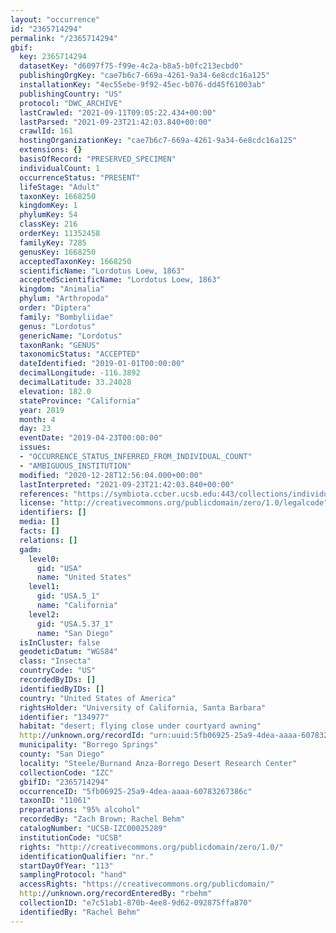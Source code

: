 ```yaml
---
layout: "occurrence"
id: "2365714294"
permalink: "/2365714294"
gbif:
  key: 2365714294
  datasetKey: "d6097f75-f99e-4c2a-b8a5-b0fc213ecbd0"
  publishingOrgKey: "cae7b6c7-669a-4261-9a34-6e8cdc16a125"
  installationKey: "4ec55ebe-9f92-45ec-b076-dd45f61003ab"
  publishingCountry: "US"
  protocol: "DWC_ARCHIVE"
  lastCrawled: "2021-09-11T09:05:22.434+00:00"
  lastParsed: "2021-09-23T21:42:03.840+00:00"
  crawlId: 161
  hostingOrganizationKey: "cae7b6c7-669a-4261-9a34-6e8cdc16a125"
  extensions: {}
  basisOfRecord: "PRESERVED_SPECIMEN"
  individualCount: 1
  occurrenceStatus: "PRESENT"
  lifeStage: "Adult"
  taxonKey: 1668250
  kingdomKey: 1
  phylumKey: 54
  classKey: 216
  orderKey: 11352458
  familyKey: 7285
  genusKey: 1668250
  acceptedTaxonKey: 1668250
  scientificName: "Lordotus Loew, 1863"
  acceptedScientificName: "Lordotus Loew, 1863"
  kingdom: "Animalia"
  phylum: "Arthropoda"
  order: "Diptera"
  family: "Bombyliidae"
  genus: "Lordotus"
  genericName: "Lordotus"
  taxonRank: "GENUS"
  taxonomicStatus: "ACCEPTED"
  dateIdentified: "2019-01-01T00:00:00"
  decimalLongitude: -116.3892
  decimalLatitude: 33.24028
  elevation: 182.0
  stateProvince: "California"
  year: 2019
  month: 4
  day: 23
  eventDate: "2019-04-23T00:00:00"
  issues:
  - "OCCURRENCE_STATUS_INFERRED_FROM_INDIVIDUAL_COUNT"
  - "AMBIGUOUS_INSTITUTION"
  modified: "2020-12-28T12:56:04.000+00:00"
  lastInterpreted: "2021-09-23T21:42:03.840+00:00"
  references: "https://symbiota.ccber.ucsb.edu:443/collections/individual/index.php?occid=134977"
  license: "http://creativecommons.org/publicdomain/zero/1.0/legalcode"
  identifiers: []
  media: []
  facts: []
  relations: []
  gadm:
    level0:
      gid: "USA"
      name: "United States"
    level1:
      gid: "USA.5_1"
      name: "California"
    level2:
      gid: "USA.5.37_1"
      name: "San Diego"
  isInCluster: false
  geodeticDatum: "WGS84"
  class: "Insecta"
  countryCode: "US"
  recordedByIDs: []
  identifiedByIDs: []
  country: "United States of America"
  rightsHolder: "University of California, Santa Barbara"
  identifier: "134977"
  habitat: "desert; flying close under courtyard awning"
  http://unknown.org/recordId: "urn:uuid:5fb06925-25a9-4dea-aaaa-60783267386c"
  municipality: "Borrego Springs"
  county: "San Diego"
  locality: "Steele/Burnand Anza-Borrego Desert Research Center"
  collectionCode: "IZC"
  gbifID: "2365714294"
  occurrenceID: "5fb06925-25a9-4dea-aaaa-60783267386c"
  taxonID: "11061"
  preparations: "95% alcohol"
  recordedBy: "Zach Brown; Rachel Behm"
  catalogNumber: "UCSB-IZC00025289"
  institutionCode: "UCSB"
  rights: "http://creativecommons.org/publicdomain/zero/1.0/"
  identificationQualifier: "nr."
  startDayOfYear: "113"
  samplingProtocol: "hand"
  accessRights: "https://creativecommons.org/publicdomain/"
  http://unknown.org/recordEnteredBy: "rbehm"
  collectionID: "e7c51ab1-870b-4ee8-9d62-092875ffa870"
  identifiedBy: "Rachel Behm"
---
```

